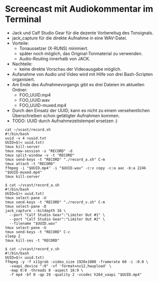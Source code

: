# Screencast mit Audiokommentar im Terminal

* Jack und Calf Studio Gear für die dezente Vorbereitug des Tonsignals.
* jack_capture für die direkte Aufnahme in eine WAV-Datei.
* Vorteile:
  * Tonaussetzer (X-RUNS) minimiert.
  * später noch möglich, das Original-Tonmaterial zu verwenden.
  * Audio-Routing innerhalb von JACK.
* Nachteile:
  * keine direkte Vorschau der Videoausgabe möglich.
* Aufanahme von Audio und Video wird mit Hilfe von drei Bash-Scripten organisiert.
* Am Ende des Aufnahmevorgangs gibt es drei Dateien im aktuellen Ordner:
  * FOO_UUID.mp4
  * FOO_UUID.wav
  * FOO_UUID-muxed.mp4
* Durch den Einsatz der UUID, kann es nicht zu einem versehentlichen Überschreiben schon getätigter Aufnahmen kommen.
* TODO: UUID durch Aufnahmezeitstempel ersetzen :)

```
cat ~/vcast/record.sh
#!/bin/bash
uuid -v 4 >uuid.txt
UUID=$(< uuid.txt)
tmux kill-server
tmux new-session -s "RECORD" -d
tmux split-window -v -t "RECORD"
tmux send-keys -t "RECORD" "./record_a.sh" C-m
tmux attach -t "RECORD"
ffmpeg -i "$UUID.mp4" -i "$UUID.wav" -c:v copy -c:a aac -b:a 224k "$UUID-muxed.mp4"
tmux kill-server
```
```
$ cat ~/vcast/record_a.sh
#!/bin/bash
UUID=$(< uuid.txt)
tmux select-pane -U
tmux send-keys -t "RECORD" "./record_v.sh" C-m
tmux select-pane -D
jack_capture --bitdepth 16 \
  --port "Calf Studio Gear":"Limiter Out #1" \
  --port "Calf Studio Gear":"Limiter Out #2" \
  --filename "$UUID.wav"
tmux select-pane -U
tmux send-keys -t "RECORD" C-c
sleep 2
tmux kill-ses -t "RECORD"
```
```
$ cat ~/vcast/record_v.sh
#!/bin/bash
UUID=$(< uuid.txt)
ffmpeg -y -f x11grab -video_size 1920x1080 -framerate 60 -i :0.0 \
  -vaapi_device ":0" -vf 'format=nv12,hwupload' \
  -map 0:0 -threads 8 -aspect 16:9 \
  -f mp4 -bf 0 -qp 19 -quality 2 -vcodec h264_vaapi "$UUID.mp4"
```
